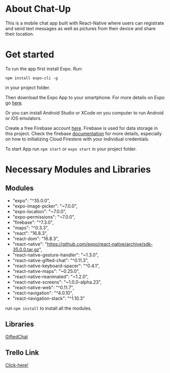 # About Chat-Up
This is a mobile chat app built with React-Native where users can registrate and send text messages as well as pictures from their device and share their location.

# Get started
To run the app first install Expo. Run:

`npm install expo-cli -g`

in your project folder.

Then download the Expo App to your smartphone. For more details on Expo go [here](https://expo.io).

Or you can install Android Studio or XCode on you computer to run Android or iOS emulators.

Create a free Firebase account [here](https://firebase.google.com). Firebase is used for data storage in this project. Check the firebase [documentation](https://firebase.google.com/docs) for more details, especially on how to initializing Cloud Firestore with your individual credentials.

To start App run `npm start` or `expo start` in your project folder.

# Necessary Modules and Libraries

## Modules
*  "expo": "^35.0.0",
*  "expo-image-picker": "~7.0.0",
*  "expo-location": "~7.0.0",
*  "expo-permissions": "~7.0.0",
*  "firebase": "^7.3.0",
*  "maps": "^0.3.3",
*  "react": "16.8.3",
*  "react-dom": "16.8.3",
*  "react-native": "https://github.com/expo/react-native/archive/sdk-35.0.0.tar.gz",
*  "react-native-gesture-handler": "~1.3.0",
*  "react-native-gifted-chat": "^0.11.3",
*  "react-native-keyboard-spacer": "^0.4.1",
*  "react-native-maps": "~0.25.0",
*  "react-native-reanimated": "~1.2.0",
*  "react-native-screens": "~1.0.0-alpha.23",
*  "react-native-web": "^0.11.7",
*  "react-navigation": "^4.0.10",
*  "react-navigation-stack": "^1.10.3"

run `npm install` to install all the modules.

## Libraries
[GiftedChat](https://github.com/FaridSafi/react-native-gifted-chat)

## Trello Link
[Click-here!](https://trello.com/b/pZeacWo7/cf-board)